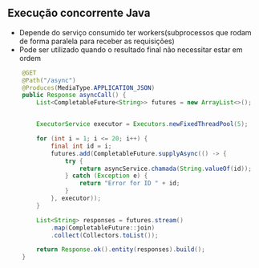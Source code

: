 ## Execução concorrente Java
- Depende do serviço consumido ter workers(subprocessos que rodam de forma paralela para receber as requisições)
- Pode ser utilizado quando o resultado final não necessitar estar em ordem
```java
    @GET
    @Path("/async")
    @Produces(MediaType.APPLICATION_JSON)
    public Response asyncCall() {
        List<CompletableFuture<String>> futures = new ArrayList<>();


        ExecutorService executor = Executors.newFixedThreadPool(5);

        for (int i = 1; i <= 20; i++) {
            final int id = i;
            futures.add(CompletableFuture.supplyAsync(() -> {
                try {
                    return asyncService.chamada(String.valueOf(id));
                } catch (Exception e) {
                    return "Error for ID " + id;
                }
            }, executor));
        }

        List<String> responses = futures.stream()
            .map(CompletableFuture::join)
            .collect(Collectors.toList());

        return Response.ok().entity(responses).build();
    }

```
